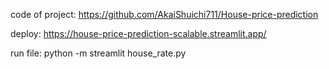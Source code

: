 code of project: https://github.com/AkaiShuichi711/House-price-prediction

deploy: https://house-price-prediction-scalable.streamlit.app/

run file: python -m streamlit house_rate.py
